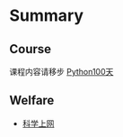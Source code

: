 # Summary

## Course
课程内容请移步 <a href=https://github.com/jackfrued/Python-100-Days>Python100天</a>


## Welfare

* [科学上网](welfare/ke-xue-shang-wang.md)



